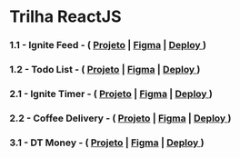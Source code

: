 # Trilha ReactJS

<h3>1.1 - Ignite Feed - 
  ( 
    <a href="./ignite-feed/"> Projeto</a>
    | 
    <a href="https://www.figma.com/community/file/1113573231685349036" target="_blank"> Figma</a>
    |
    <a href="https://ignite-feed-liard-two.vercel.app" target="_blank"> Deploy </a>
  )
</h3>
<h3>1.2 - Todo List - 
  ( 
    <a href="./todo-list/"> Projeto</a>
    | 
    <a href="https://www.figma.com/community/file/1367520320393838157" target="_blank"> Figma</a>
    |
    <a href="https://todo-list-delta-teal.vercel.app" target="_blank"> Deploy </a>
  )
</h3>

<h3>2.1 - Ignite Timer - 
  ( 
    <a href="./ignite-timer/"> Projeto</a>
    | 
    <a href="https://www.figma.com/community/file/1127351821076435124" target="_blank"> Figma</a>
    |
    <a href="https://ignite-timer-tau-gray.vercel.app" target="_blank"> Deploy </a>
  )
</h3>

<h3>2.2 - Coffee Delivery - 
  ( 
    <a href="./coffee-delivery/"> Projeto</a>
    | 
    <a href="https://www.figma.com/community/file/1367562742660395633" target="_blank"> Figma</a>
    |
    <a href="https://coffee-delivery-dun-gamma.vercel.app" target="_blank"> Deploy </a>
  )
</h3>

<h3>3.1 - DT Money - 
  ( 
    <a href="./dt-money/"> Projeto</a>
    | 
    <a href="https://www.figma.com/community/file/1138814493269096792" target="_blank"> Figma</a>
    |
    <a href="https://dt-money-three-rust.vercel.app" target="_blank"> Deploy </a>
  )
</h3>
